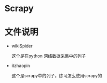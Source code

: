 # Scrapy

# 文件说明

+ wikiSpider

  这个是在python 网络数据采集中的列子

+ itzhaopin
	
  这个是scrapy中的列子，练习怎么使用scrapy的